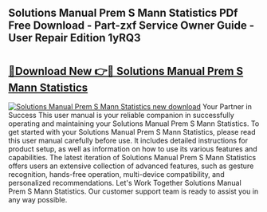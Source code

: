 ## Solutions Manual Prem S Mann Statistics PDf Free Download - Part-zxf Service Owner Guide - User Repair Edition 1yRQ3

# <h2><a href="http://bc82150.oget.top/?id=Solutions+Manual+Prem+S+Mann+Statistics">🔗Download New 👉🔴 Solutions Manual Prem S Mann Statistics</a></h2>

[![Solutions Manual Prem S Mann Statistics new download](https://i.imgur.com/5g1atiW.png)](http://bc82150.oget.top/?id=Solutions+Manual+Prem+S+Mann+Statistics)
Your Partner in Success This user manual is your reliable companion in successfully operating and maintaining your Solutions Manual Prem S Mann Statistics. To get started with your Solutions Manual Prem S Mann Statistics, please read this user manual carefully before use. It includes detailed instructions for product setup, as well as information on how to use its various features and capabilities. The latest iteration of Solutions Manual Prem S Mann Statistics offers users an extensive collection of advanced features, such as gesture recognition, hands-free operation, multi-device compatibility, and personalized recommendations. Let's Work Together Solutions Manual Prem S Mann Statistics. Our customer support team is ready to assist you in any way possible.
